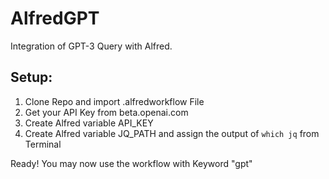 # AlfredGPT

Integration of GPT-3 Query with Alfred.

## Setup:

1. Clone Repo and import .alfredworkflow File
2. Get your API Key from beta.openai.com
3. Create Alfred variable API\_KEY
4. Create Alfred variable JQ\_PATH and assign the output of `which jq` from Terminal

Ready! You may now use the workflow with Keyword "gpt"
